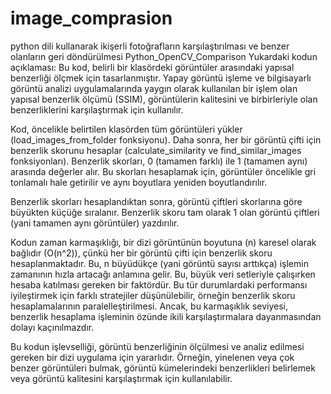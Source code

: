 # image_comprasion
python dili kullanarak ikişerli fotoğrafların karşılaştırılması ve benzer olanların geri döndürülmesi
Python_OpenCV_Comparison
Yukardaki kodun açıklaması:
Bu kod, belirli bir klasördeki görüntüler arasındaki yapısal benzerliği ölçmek için tasarlanmıştır. Yapay görüntü işleme ve bilgisayarlı görüntü analizi uygulamalarında yaygın olarak kullanılan bir işlem olan yapısal benzerlik ölçümü (SSIM), görüntülerin kalitesini ve birbirleriyle olan benzerliklerini karşılaştırmak için kullanılır.

Kod, öncelikle belirtilen klasörden tüm görüntüleri yükler (load_images_from_folder fonksiyonu). Daha sonra, her bir görüntü çifti için benzerlik skorunu hesaplar (calculate_similarity ve find_similar_images fonksiyonları). Benzerlik skorları, 0 (tamamen farklı) ile 1 (tamamen aynı) arasında değerler alır. Bu skorları hesaplamak için, görüntüler öncelikle gri tonlamalı hale getirilir ve aynı boyutlara yeniden boyutlandırılır.

Benzerlik skorları hesaplandıktan sonra, görüntü çiftleri skorlarına göre büyükten küçüğe sıralanır. Benzerlik skoru tam olarak 1 olan görüntü çiftleri (yani tamamen aynı görüntüler) yazdırılır.

Kodun zaman karmaşıklığı, bir dizi görüntünün boyutuna (n) karesel olarak bağlıdır (O(n^2)), çünkü her bir görüntü çifti için benzerlik skoru hesaplanmaktadır. Bu, n büyüdükçe (yani görüntü sayısı arttıkça) işlemin zamanının hızla artacağı anlamına gelir. Bu, büyük veri setleriyle çalışırken hesaba katılması gereken bir faktördür. Bu tür durumlardaki performansı iyileştirmek için farklı stratejiler düşünülebilir, örneğin benzerlik skoru hesaplamalarının paralelleştirilmesi. Ancak, bu karmaşıklık seviyesi, benzerlik hesaplama işleminin özünde ikili karşılaştırmalara dayanmasından dolayı kaçınılmazdır.

Bu kodun işlevselliği, görüntü benzerliğinin ölçülmesi ve analiz edilmesi gereken bir dizi uygulama için yararlıdır. Örneğin, yinelenen veya çok benzer görüntüleri bulmak, görüntü kümelerindeki benzerlikleri belirlemek veya görüntü kalitesini karşılaştırmak için kullanılabilir.

